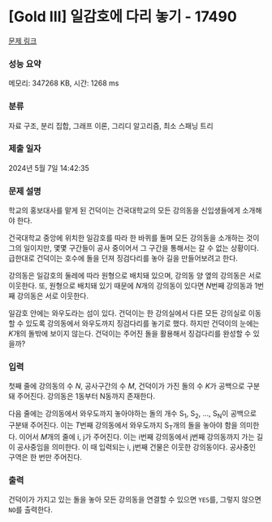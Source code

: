 # [Gold III] 일감호에 다리 놓기 - 17490 

[문제 링크](https://www.acmicpc.net/problem/17490) 

### 성능 요약

메모리: 347268 KB, 시간: 1268 ms

### 분류

자료 구조, 분리 집합, 그래프 이론, 그리디 알고리즘, 최소 스패닝 트리

### 제출 일자

2024년 5월 7일 14:42:35

### 문제 설명

<p>학교의 홍보대사를 맡게 된 건덕이는 건국대학교의 모든 강의동을 신입생들에게 소개해야 한다.</p>

<p>건국대학교 중앙에 위치한 일감호를 따라 한 바퀴를 돌며 모든 강의동을 소개하는 것이 그의 일이지만, 몇몇 구간들이 공사 중이어서 그 구간을 통해서는 갈 수 없는 상황이다. 급한대로 건덕이는 호수에 돌을 던져 징검다리를 놓아 길을 만들어보려고 한다.</p>

<p>강의동은 일감호의 둘레에 따라 원형으로 배치돼 있으며, 강의동 양 옆의 강의동은 서로 이웃한다. 또, 원형으로 배치돼 있기 때문에 <em>N</em>개의 강의동이 있다면 <em>N</em>번째 강의동과 1번째 강의동은 서로 이웃한다.</p>

<p>일감호 안에는 와우도라는 섬이 있다. 건덕이는 한 강의실에서 다른 모든 강의실로 이동할 수 있도록 강의동에서 와우도까지 징검다리를 놓기로 했다. 하지만 건덕이의 눈에는 <em>K</em>개의 돌밖에 보이지 않는다. 건덕이는 주어진 돌을 활용해서 징검다리를 완성할 수 있을까?</p>

### 입력 

 <p>첫째 줄에 강의동의 수 <em>N</em>, 공사구간의 수 <em>M</em>, 건덕이가 가진 돌의 수 <em>K</em>가 공백으로 구분돼 주어진다. 강의동은 1동부터 N동까지 존재한다.</p>

<p>다음 줄에는 강의동에서 와우도까지 놓아야하는 돌의 개수 S<sub>1</sub>, S<sub>2</sub>, ..., S<sub>N</sub>이 공백으로 구분돼 주어진다. 이는 <em>T</em>번째 강의동에서 와우도까지 S<sub>T</sub>개의 돌을 놓아야 함을 의미한다. 이어서 <em>M</em>개의 줄에 i, j가 주어진다. 이는 i번째 강의동에서 j번째 강의동까지 가는 길이 공사중임을 의미한다. 이 때 입력되는 i, j번째 건물은 이웃한 강의동이다. 공사중인 구역은 한 번만 주어진다.</p>

### 출력 

 <p>건덕이가 가지고 있는 돌을 놓아 모든 강의동을 연결할 수 있으면 <code>YES</code>를, 그렇지 않으면 <code>NO</code>를 출력한다.</p>


